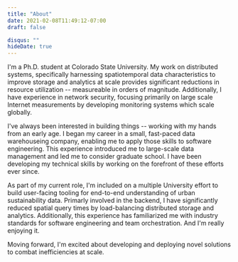 ```yaml
---
title: "About"
date: 2021-02-08T11:49:12-07:00
draft: false

disqus: ""
hideDate: true
---
```


I'm a Ph.D. student at Colorado State University. My work on distributed systems, specifically harnessing spatiotemporal data characteristics to improve storage and analytics at scale provides significant reductions in resource utilization -- measureable in orders of magnitude. Additionally, I have experience in network security, focusing primarily on large scale Internet measurements by developing monitoring systems which scale globally.

I've always been interested in building things -- working with my hands from an early age. I began my career in a small, fast-paced data warehouseing company, enabling me to apply those skills to software engineering. This experience introduced me to large-scale data management and led me to consider graduate school. I have been developing my technical skills by working on the forefront of these efforts ever since.

As part of my current role, I'm included on a multiple University effort to build user-facing tooling for end-to-end understanding of urban sustainability data. Primarly involved in the backend, I have significantly reduced spatial query times by load-balancing distributed storage and analytics. Additionally, this experience has familiarized me with industry standards for software engineering and team orchestration. And I'm really enjoying it.

Moving forward, I'm excited about developing and deploying novel solutions to combat inefficiencies at scale.
